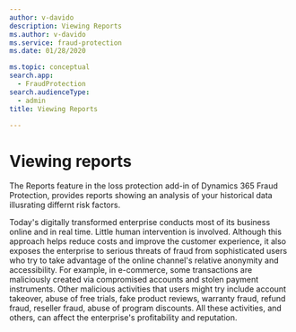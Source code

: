 ```yaml
---
author: v-davido
description: Viewing Reports
ms.author: v-davido
ms.service: fraud-protection
ms.date: 01/28/2020

ms.topic: conceptual
search.app: 
  - FraudProtection
search.audienceType:
  - admin
title: Viewing Reports

---
```



# Viewing reports

The Reports feature in the loss protection add-in of Dynamics 365 Fraud Protection, provides reports showing an analysis of your historical data illusrating differnt risk factors.  

Today's digitally transformed enterprise conducts most of its business online and in real time. Little human intervention is involved. Although this approach helps reduce costs and improve the customer experience, it also exposes the enterprise to serious threats of fraud from sophisticated users who try to take advantage of the online channel's relative anonymity and accessibility. For example, in e-commerce, some transactions are maliciously created via compromised accounts and stolen payment instruments. Other malicious activities that users might try include account takeover, abuse of free trials, fake product reviews, warranty fraud, refund fraud, reseller fraud, abuse of program discounts. All these activities, and others, can affect the enterprise's profitability and reputation.
